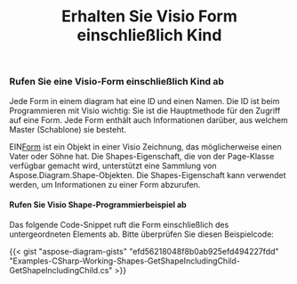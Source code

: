 ﻿---
title: Erhalten Sie Visio Form einschließlich Kind
type: docs
weight: 110
url: /de/net/get-visio-shape-including-child/
description: In diesem Abschnitt wird erläutert, wie Sie die Form visio einschließlich des Kindes mit der ID oder dem Namen der Form mit Aspose.Diagram erhalten.
---
### **Rufen Sie eine Visio-Form einschließlich Kind ab**
Jede Form in einem diagram hat eine ID und einen Namen. Die ID ist beim Programmieren mit Visio wichtig: Sie ist die Hauptmethode für den Zugriff auf eine Form. Jede Form enthält auch Informationen darüber, aus welchem Master (Schablone) sie besteht.

 EIN[Form](http://www.aspose.com/api/net/diagram/aspose.diagram/shape) ist ein Objekt in einer Visio Zeichnung, das möglicherweise einen Vater oder Söhne hat. Die Shapes-Eigenschaft, die von der Page-Klasse verfügbar gemacht wird, unterstützt eine Sammlung von Aspose.Diagram.Shape-Objekten. Die Shapes-Eigenschaft kann verwendet werden, um Informationen zu einer Form abzurufen.
#### **Rufen Sie Visio Shape-Programmierbeispiel ab**
Das folgende Code-Snippet ruft die Form einschließlich des untergeordneten Elements ab. Bitte überprüfen Sie diesen Beispielcode:

{{< gist "aspose-diagram-gists" "efd56218048f8b0ab925efd494227fdd" "Examples-CSharp-Working-Shapes-GetShapeIncludingChild-GetShapeIncludingChild.cs" >}}

